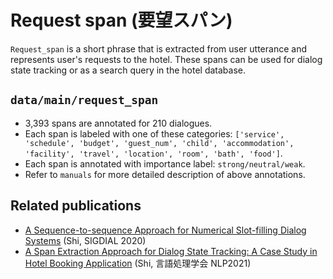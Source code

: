 # Request span (要望スパン)

`Request_span` is a short phrase that is extracted from user utterance and represents user's requests to the hotel.
These spans can be used for dialog state tracking or as a search query in the hotel database.

## ``data/main/request_span``

- 3,393 spans are annotated for 210 dialogues.
- Each span is labeled with one of these categories: `['service', 'schedule', 'budget', 'guest_num', 'child', 'accommodation', 'facility', 'travel', 'location', 'room', 'bath', 'food']`.
- Each span is annotated with importance label: `strong/neutral/weak`.
- Refer to `manuals` for more detailed description of above annotations.

## Related publications

- [A Sequence-to-sequence Approach for Numerical Slot-filling Dialog Systems](https://aclanthology.org/2020.sigdial-1.34) (Shi, SIGDIAL 2020)
- [A Span Extraction Approach for Dialog State Tracking: A Case Study in Hotel Booking Application](https://www.anlp.jp/proceedings/annual_meeting/2021/pdf_dir/P8-10.pdf) (Shi, 言語処理学会 NLP2021)
